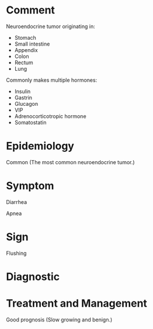 # Comment

Neuroendocrine tumor originating in:

- Stomach
- Small intestine
- Appendix
- Colon
- Rectum
- Lung

Commonly makes multiple hormones:

- Insulin
- Gastrin
- Glucagon
- VIP
- Adrenocorticotropic hormone
- Somatostatin

# Epidemiology

Common
(The most common neuroendocrine tumor.)

# Symptom

Diarrhea

Apnea

# Sign

Flushing

# Diagnostic

# Treatment and Management

Good prognosis
(Slow growing and benign.)
